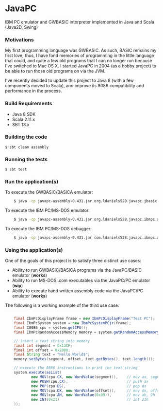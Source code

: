 # JavaPC

IBM PC emulator and GWBASIC interpreter implemented in Java and Scala (Java2D, Swing)

### Motivations

My first programming language was GWBASIC. As such, BASIC remains my first love; thus, I have fond memories of
programming in the little language that could, and quite a few old programs that I can no longer run because I've 
switched to Mac OS X. I started JavaPC in 2004 (as a hobby project) to be able to run those old programs on via the JVM.

I've recently decided to update this project to Java 8 (with a few components moved to Scala), and improve its
8086 compatibility and performance in the process.

### Build Requirements

* Java 8 SDK
* Scala 2.11.x
* SBT 13.x

### Building the code

    $ sbt clean assembly
      
### Running the tests

    $ sbt test

### Run the application(s)

To execute the GWBASIC/BASICA emulator:

```bash
	$ java -cp javapc-assembly-0.431.jar org.ldaniels528.javapc.jbasic.app.BasicEmulator
```

To execute the IBM PC/MS-DOS emulator:

```bash
	$ java -cp javapc-assembly-0.431.jar org.ldaniels528.javapc.ibmpc.app.IbmPcEmulator
```

To execute the IBM PC/MS-DOS debugger:

```bash
	$ java -cp javapc-assembly-0.431.jar com.ldaniels528.javapc.ibmpc.app.Debugger
```

### Using the application(s)

One of the goals of this project is to satisfy three distinct use cases:
* Ability to run GWBASIC/BASICA programs via the JavaPC/BASIC emulator (**works**)
* Ability to run MS-DOS .com executables via the JavaPC/PC emulator (**wip**)
* Ability to execute hand written assembly code via the JavaPC/PC emulator (**works**)

The following is a working example of the third use case:

```java

	final IbmPcDisplayFrame frame = new IbmPcDisplayFrame("Test PC");
	final IbmPcSystem system = new IbmPcSystemPCjr(frame);
	final I8086 cpu = system.getCPU();
	final IbmPcRandomAccessMemory memory = system.getRandomAccessMemory();

	// insert a text string into memory
	final int segment = 0x13CF;
	final int offset = 0x2000;
	final String text = "Hello World$";
	memory.setBytes(segment, offset, text.getBytes(), text.length());

	// execute the 8086 instructions to print the text string
	system.execute(asList(
			new MOV(cpu.CX, new WordValue(segment)),    // mov ax, segment
			new PUSH(cpu.CX),                           // push ax
			new POP(cpu.DS),                            // pop ds
			new MOV(cpu.DX, new WordValue(offset)),     // mov dx, offset
			new MOV(cpu.AH, new WordValue(0x09)),       // mov ah, 9h
			new INT(0x21)                               // int 21h
	));
```